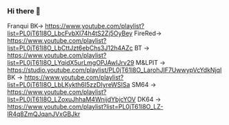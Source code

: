 ### Hi there 👋

<!--
**Rigersen/Rigersen** is a ✨ _special_ ✨ repository because its `README.md` (this file) appears on your GitHub profile.

Here are some ideas to get you started:

- 🔭 I’m currently working on ...
- 🌱 I’m currently learning ...
- 👯 I’m looking to collaborate on ...
- 🤔 I’m looking for help with ...
- 💬 Ask me about ...
- 📫 How to reach me: ...
- 😄 Pronouns: ...
- ⚡ Fun fact: ...
-->

Franqui BK-> https://www.youtube.com/playlist?list=PL0jT61l8O_LbcFvbXI74h4tS2Zj5OyBey 
FireRed-> https://www.youtube.com/playlist?list=PL0jT61l8O_LbCttJzt6ebChs3J12h4AZc
BT -> https://www.youtube.com/playlist?list=PL0jT61l8O_LYqidX5urLmgOPJAwIJrv29
M&LPIT -> https://studio.youtube.com/playlist/PL0jT61l8O_LarohJIF7UwwypVcYdkNjql
BK -> https://www.youtube.com/playlist?list=PL0jT61l8O_LbLKykth6I5zzDIyreWSISa
SM64 -> https://www.youtube.com/playlist?list=PL0jT61l8O_LZoxuJhhaM4WnijdYbjcYOV
DK64 -> https://www.youtube.com/playlist?list=PL0jT61l8O_LZ-lR4q8ZmQJqanJVxGBJkr
